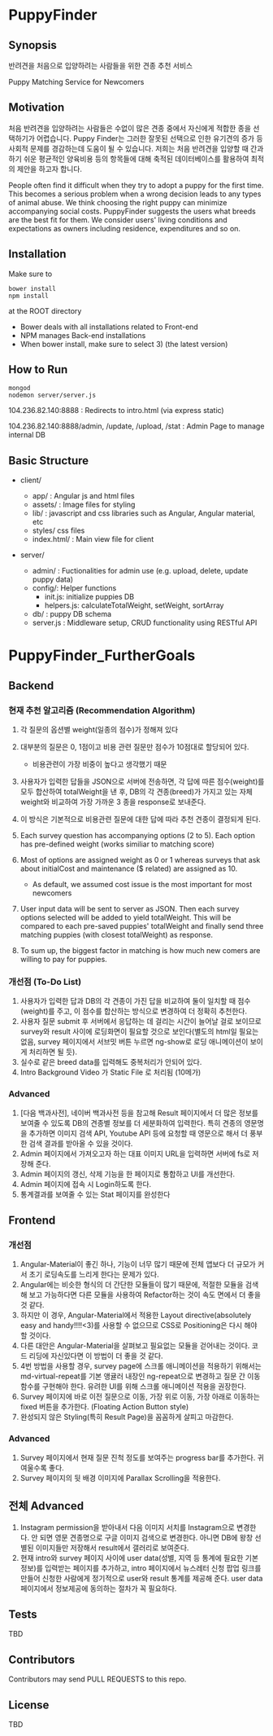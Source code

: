 # PuppyFinder

## Synopsis

반려견을 처음으로 입양하려는 사람들을 위한 견종 추천 서비스

Puppy Matching Service for Newcomers 

## Motivation

처음 반려견을 입양하려는 사람들은 수없이 많은 견종 중에서 자신에게 적합한 종을 선택하기가 어렵습니다. Puppy Finder는 그러한 잘못된 선택으로 인한 유기견의 증가 등 사회적 문제를 경감하는데 도움이 될 수 있습니다. 저희는 처음 반려견을 입양할 때 간과하기 쉬운 평균적인 양육비용 등의 항목들에 대해 축적된 데이터베이스를 활용하여 최적의 제안을 하고자 합니다.

People often find it difficult when they try to adopt a puppy for the first time. This becomes a serious problem when a wrong decision leads to any types of animal abuse. We think choosing the right puppy can minimize accompanying social costs. PuppyFinder suggests the users what breeds are the best fit for them. We consider users' living conditions and expectations as owners including residence, expenditures and so on.

## Installation

Make sure to 
```
bower install
npm install
```
at the ROOT directory

* Bower deals with all installations related to Front-end
* NPM manages Back-end installations
* When bower install, make sure to select 3) (the latest version)

## How to Run
```
mongod
nodemon server/server.js
```
104.236.82.140:8888 : Redirects to intro.html (via express static)

104.236.82.140:8888/admin, /update, /upload, /stat : Admin Page to manage internal DB

## Basic Structure

* client/ 
  * app/ : Angular js and html files 
  * assets/ : Image files for styling
  * lib/ : javascript and css libraries such as Angular, Angular material, etc 
  * styles/ css files
  * index.html/ : Main view file for client
  
* server/
  * admin/ : Fuctionalities for admin use (e.g. upload, delete, update puppy data)
  * config/: Helper functions 
    * init.js: initialize puppies DB 
    * helpers.js: calculateTotalWeight, setWeight, sortArray
  * db/ :  puppy DB schema
  * server.js : Middleware setup, CRUD functionality using RESTful API
  
# PuppyFinder_FurtherGoals

## Backend

### 현재 추천 알고리즘 (Recommendation Algorithm) 
1. 각 질문의 옵션별 weight(일종의 점수)가 정해져 있다 
2. 대부분의 질문은 0, 1점이고 비용 관련 질문만 점수가 10점대로 할당되어 있다.
	- 비용관련이 가장 비중이 높다고 생각했기 때문 
3. 사용자가 입력한 답들을 JSON으로 서버에 전송하면, 각 답에 따른 점수(weight)를 모두 합산하여 totalWeight을 낸 후, DB의 각 견종(breed)가 가지고 있는 자체 weight와 비교하여 가장 가까운 3 종을 response로 보내준다. 
4. 이 방식은 기본적으로 비용관련 질문에 대한 답에 따라 추천 견종이 결정되게 된다. 

1. Each survey question has accompanying options (2 to 5). Each option has pre-defined weight (works similiar to matching score)
2. Most of options are assigned weight as 0 or 1 whereas surveys that ask about initialCost and maintenance ($ related) are assigned as 10.
	- As default, we assumed cost issue is the most important for most newcomers
3. User input data will be sent to server as JSON. Then each survey options selected will be added to yield totalWeight. This will be compared to each pre-saved puppies' totalWeight and finally send three matching puppies (with closest totalWeight) as response.
4. To sum up, the biggest factor in matching is how much new comers are willing to pay for puppies.


### 개선점 (To-Do List)
1. 사용자가 입력한 답과 DB의 각 견종이 가진 답을 비교하여 둘이 일치할 때 점수(weight)를 주고, 이 점수를 합산하는 방식으로 변경하여 더 정확히 추천한다.
2. 사용자 질문 submit 후 서버에서 응답하는 데 걸리는 시간이 늘어날 걸로 보이므로 survey와 result 사이에 로딩화면이 필요할 것으로 보인다(별도의 html일 필요는 없음, survey 페이지에서 서브밋 버튼 누르면 ng-show로 로딩 애니메이션이 보이게 처리하면 될 듯).
3. 실수로 같은 breed data를 입력해도 중복처리가 안되어 있다.
4. Intro Background Video 가 Static File 로 처리됨 (10메가)



### Advanced
1. [다음 백과사전], 네이버 백과사전 등을 참고해 Result 페이지에서 더 많은 정보를 보여줄 수 있도록 DB의 견종별 정보를 더 세분화하여 입력한다. 특히 견종의 영문명을 추가하면 이미지 검색 API, Youtube API 등에 요청할 때 영문으로 해서 더 풍부한 검색 결과를 받아올 수 있을 것이다.
2. Admin 페이지에서 가져오고자 하는 대표 이미지 URL을 입력하면 서버에 fs로 저장해 준다. 
3. Admin 페이지의 갱신, 삭제 기능을 한 페이지로 통합하고 UI를 개선한다.
4. Admin 페이지에 접속 시 Login하도록 한다.
5. 통계결과를 보여줄 수 있는 Stat 페이지를 완성한다


## Frontend

### 개선점
1. Angular-Material이 좋긴 하나, 기능이 너무 많기 때문에 전체 앱보다 더 규모가 커서 초기 로딩속도를 느리게 한다는 문제가 있다.
2. Angular에는 비슷한 형식의 더 간단한 모듈들이 많기 때문에, 적절한 모듈을 검색해 보고 가능하다면 다른 모듈을 사용하여 Refactor하는 것이 속도 면에서 더 좋을 것 같다.
3. 하지만 이 경우, Angular-Material에서 적용한 Layout directive(absolutely easy and handy!!!!<3)를 사용할 수 없으므로 CSS로 Positioning은 다시 해야 할 것이다. 
4. 다른 대안은 Angular-Material을 살펴보고 필요없는 모듈을 걷어내는 것이다. 코드 리딩에 자신있다면 이 방법이 더 좋을 것 같다. 
5. 4번 방법을 사용할 경우, survey page에 스크롤 애니메이션을 적용하기 위해서는 md-virtual-repeat를 기본 앵귤러 내장인 ng-repeat으로 변경하고 질문 간 이동 함수를 구현해야 한다. 유려한 UI를 위해 스크롤 애니메이션 적용을 권장한다.
6. Survey 페이지에 바로 이전 질문으로 이동, 가장 위로 이동, 가장 아래로 이동하는 fixed 버튼을 추가한다. (Floating Action Button style)
7. 완성되지 않은 Styling(특히 Result Page)을 꼼꼼하게 살피고 마감한다.

### Advanced
1. Survey 페이지에서 현재 질문 진척 정도를 보여주는 progress bar를 추가한다. 귀여울수록 좋다.
2. Survey 페이지의 뒷 배경 이미지에 Parallax Scrolling을 적용한다.

## 전체 Advanced
1. Instagram permission을 받아내서 다음 이미지 서치를 Instagram으로 변경한다. 안 되면 영문 견종명으로 구글 이미지 검색으로 변경한다. 아니면 DB에 왕창 선별된 이미지들만 저장해서 result에서 갤러리로 보여준다. 
2. 현재 intro와 survey 페이지 사이에 user data(성별, 지역 등 통계에 필요한 기본 정보)를 입력받는 페이지를 추가하고, intro 페이지에서 뉴스레터 신청 팝업 링크를 만들어 신청한 사람에게 정기적으로 user와 result 통계를 제공해 준다. user data 페이지에서 정보제공에 동의하는 절차가 꼭 필요하다.


## Tests
TBD

## Contributors

Contributors may send PULL REQUESTS to this repo.

## License

TBD
